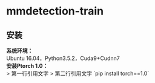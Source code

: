 # mmdetection-train
<h2>安装</h2>
<strong>系统环境：</strong><br>
Ubuntu 16.04，Python3.5.2，Cuda9+Cudnn7<br>
<strong>安装Ptorch 1.0：</strong><br>
> 第一行引用文字
> 第二行引用文字
`pip install torch==1.0`
